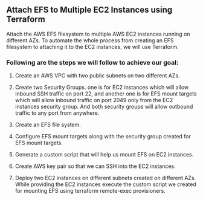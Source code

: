 ## Attach EFS to Multiple EC2 Instances using Terraform
Attach the AWS EFS filesystem to multiple AWS EC2 instances running on different AZs. To automate the whole process from creating an EFS filesystem to attaching it to the EC2 instances, we will use Terraform.


### Following are the steps we will follow to achieve our goal: 

1. Create an AWS VPC with two public subnets on two different AZs.

2. Create two Security Groups. one is for EC2 instances which will allow inbound SSH traffic on port 22, and another one is for EFS mount targets which will allow inbound traffic on port 2049 only from the EC2 instances security group. And both security groups will allow outbound traffic to any port from anywhere.

3. Create an EFS file system.

4. Configure EFS mount targets along with the security group created for EFS mount targets.

5. Generate a custom script that will help us mount EFS on EC2 instances.

6. Create AWS key pair so that we can SSH into the EC2 instances.

7. Deploy two EC2 instances on different subnets created on different AZs. While providing the EC2 instances execute the custom script we created for mounting EFS using terraform remote-exec provisioners.

<!-- ## Attach EFS volume to Multiple EC2 instances

```
#! /bin/bash
sudo yum update -y
sudo mkdir -p content/test/
sudo yum -y install amazon-efs-utils
#sudo su -c  "echo 'fs-02567aab704af0f76:/ content/test efs _netdev,tls,iam 0 0' >> /etc/fstab"
sudo su -c  "echo 'fs-02567aab704af0f76:/ content/test efs _netdev,tls 0 0' >> /etc/fstab"
sudo mount content/test/
df -k
```

```
file-system-id:/ efs-mount-point efs _netdev,tls,iam 0 0 

This appears to be an entry in the /etc/fstab file on a Linux system.

The entry specifies that the EFS (Elastic File System) should be mounted at a specific mount point (specified by "efs-mount-point"), with the file system ID being "file-system-id". The options specified for the mount include "_netdev" (which indicates that the filesystem is a network device and should not be mounted until the network is available), "tls" (which enables Transport Layer Security for data in transit), and "iam" (which enables the use of AWS Identity and Access Management (IAM) credentials for authentication).

The final "0 0" specifies the dump and file system check order options, respectively. A "0" for these options indicates that they should be skipped.
``` -->